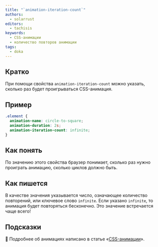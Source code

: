 ```yaml
---
title: "`animation-iteration-count`"
authors:
  - solarrust
editors:
  - tachisis
keywords:
  - CSS-анимации
  - количество повторов анимации
tags:
  - doka
---
```


## Кратко

При помощи свойства `animation-iteration-count` можно указать, сколько раз будет проигрываться CSS-анимация.

## Пример

```css
.element {
  animation-name: circle-to-square;
  animation-duration: 2s;
  animation-iteration-count: infinite;
}
```

## Как понять

По значению этого свойства браузер понимает, сколько раз нужно проиграть анимацию, сколько циклов должно быть.

## Как пишется

В качестве значения указывается число, означающее количество повторений, или ключевое слово `infinite`. Если указано `infinite`, то анимация будет повторяться бесконечно. Это значение встречается чаще всего!

## Подсказки

<aside>

🦄 Подробнее об анимациях написано в статье «[CSS-анимации](/css/animation/)».

</aside>
